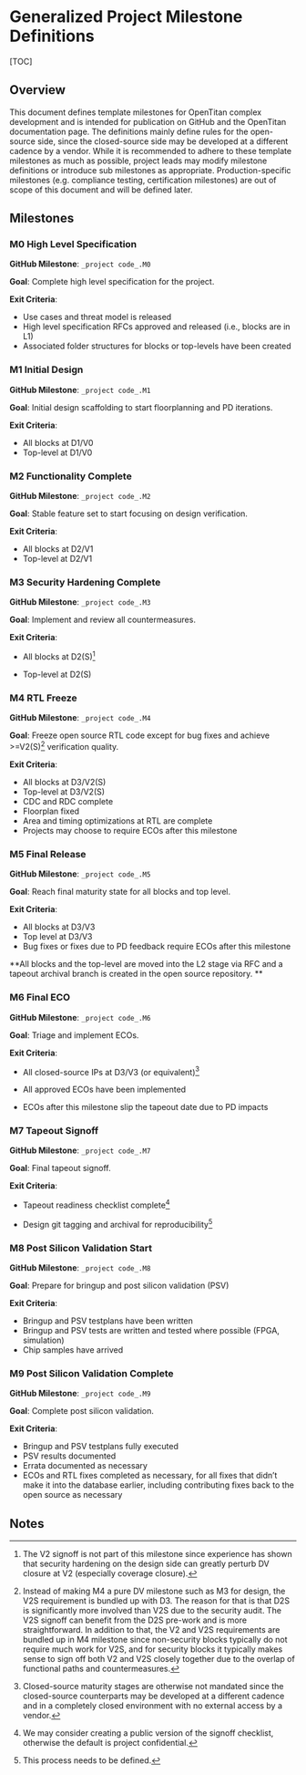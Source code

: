 # Generalized Project Milestone Definitions

[TOC]

## Overview

This document defines template milestones for OpenTitan complex development and
is intended for publication on GitHub and the OpenTitan documentation page. The
definitions mainly define rules for the open-source side, since the
closed-source side may be developed at a different cadence by a vendor. While it
is recommended to adhere to these template milestones as much as possible,
project leads may modify milestone definitions or introduce sub milestones as
appropriate. Production-specific milestones (e.g. compliance testing,
certification milestones) are out of scope of this document and will be defined
later.

## Milestones

### M0 High Level Specification

**GitHub Milestone**: `_project code_.M0`

**Goal**: Complete high level specification for the project.

**Exit Criteria**:

*   Use cases and threat model is released
*   High level specification RFCs approved and released (i.e., blocks are in L1)
*   Associated folder structures for blocks or top-levels have been created

### M1 Initial Design

**GitHub Milestone**: `_project code_.M1`

**Goal**: Initial design scaffolding to start floorplanning and PD iterations.

**Exit Criteria**:

*   All blocks at D1/V0
*   Top-level at D1/V0

### M2 Functionality Complete

**GitHub Milestone**: `_project code_.M2`

**Goal**: Stable feature set to start focusing on design verification.

**Exit Criteria**:

*   All blocks at D2/V1
*   Top-level at D2/V1

### M3 Security Hardening Complete

**GitHub Milestone**: `_project code_.M3`

**Goal**: Implement and review all countermeasures.

**Exit Criteria**:

*   All blocks at D2(S)[^1]

*   Top-level at D2(S)

### M4 RTL Freeze

**GitHub Milestone**: `_project code_.M4`

**Goal**: Freeze open source RTL code except for bug fixes and
achieve >=V2(S)[^2] verification quality.

**Exit Criteria**:

*   All blocks at D3/V2(S)
*   Top-level at D3/V2(S)
*   CDC and RDC complete
*   Floorplan fixed
*   Area and timing optimizations at RTL are complete
*   Projects may choose to require ECOs after this milestone

### M5 Final Release

**GitHub Milestone**: `_project code_.M5`

**Goal**: Reach final maturity state for all blocks and top level.

**Exit Criteria**:

*   All blocks at D3/V3
*   Top level at D3/V3
*   Bug fixes or fixes due to PD feedback require ECOs after this milestone

**All blocks and the top-level are moved into the L2 stage via RFC and a tapeout
archival branch is created in the open source repository. **

### M6 Final ECO

**GitHub Milestone**: `_project code_.M6`

**Goal**: Triage and implement ECOs.

**Exit Criteria**:

*   All closed-source IPs at D3/V3 (or equivalent)[^3]

*   All approved ECOs have been implemented

*   ECOs after this milestone slip the tapeout date due to PD impacts

### M7 Tapeout Signoff

**GitHub Milestone**: `_project code_.M7`

**Goal**: Final tapeout signoff.

**Exit Criteria**:

*   Tapeout readiness checklist complete[^4]

*   Design git tagging and archival for reproducibility[^5]

### M8 Post Silicon Validation Start

**GitHub Milestone**: `_project code_.M8`

**Goal**: Prepare for bringup and post silicon validation (PSV)

**Exit Criteria**:

*   Bringup and PSV testplans have been written
*   Bringup and PSV tests are written and tested where possible (FPGA,
    simulation)
*   Chip samples have arrived

### M9 Post Silicon Validation Complete

**GitHub Milestone**: `_project code_.M9`

**Goal**: Complete post silicon validation.

**Exit Criteria**:

*   Bringup and PSV testplans fully executed
*   PSV results documented
*   Errata documented as necessary
*   ECOs and RTL fixes completed as necessary, for all fixes that didn’t make it
    into the database earlier, including contributing fixes back to the open
    source as necessary

## Notes

[^1]: The V2 signoff is not part of this milestone since experience has shown
    that security hardening on the design side can greatly perturb DV closure
    at V2 (especially coverage closure).
[^2]: Instead of making M4 a pure DV milestone such as M3 for design, the V2S
    requirement is bundled up with D3. The reason for that is that D2S is
    significantly more involved than V2S due to the security audit. The V2S
    signoff can benefit from the D2S pre-work and is more straightforward. In
    addition to that, the V2 and V2S requirements are bundled up in M4
    milestone since non-security blocks typically do not require much work for
    V2S, and for security blocks it typically makes sense to sign off both V2
    and V2S closely together due to the overlap of functional paths and
    countermeasures.
[^3]: Closed-source maturity stages are otherwise not mandated since the
    closed-source counterparts may be developed at a different cadence and in
    a completely closed environment with no external access by a vendor.
[^4]: We may consider creating a public version of the signoff checklist,
    otherwise the default is project confidential.
[^5]: This process needs to be defined.
